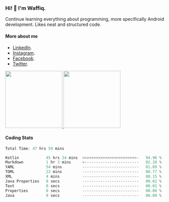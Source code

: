 ### Hi! 👋 I'm Waffiq.

Continue learning everything about programming, more specifically Android development. Likes neat and structured code.

#### More about me 
- [LinkedIn](https://www.linkedin.com/in/waffiqaziz/).
- [Instagram](https://www.instagram.com/waffiqaziz/).
- [Facebook](https://web.facebook.com/WaffiqAziz/).
- [Twitter](https://twitter.com/AzizWaffiq).

<p align="left">
<a href="https://github.com/waffiqaziz">
  <img height="180em" src="https://github-readme-stats-eight-theta.vercel.app/api?username=waffiqaziz&show_icons=true&theme=algolia&include_all_commits=true&count_private=true"/>
  <img height="180em" src="https://github-readme-stats-eight-theta.vercel.app/api/top-langs/?username=waffiqaziz&layout=compact&langs_count=8&theme=algolia"/>
</a>
</p>

#### Coding Stats
<!--START_SECTION:waka-->

```rust
Total Time: 47 hrs 59 mins

Kotlin            45 hrs 34 mins  >>>>>>>>>>>>>>>>>>>>>>>>-   94.96 %
Markdown          1 hr 3 mins     >------------------------   02.20 %
YAML              54 mins         -------------------------   01.89 %
TOML              22 mins         -------------------------   00.77 %
XML               4 mins          -------------------------   00.15 %
Java Properties   0 secs          -------------------------   00.02 %
Text              0 secs          -------------------------   00.01 %
Properties        0 secs          -------------------------   00.00 %
Java              0 secs          -------------------------   00.00 %
```

<!--END_SECTION:waka-->
